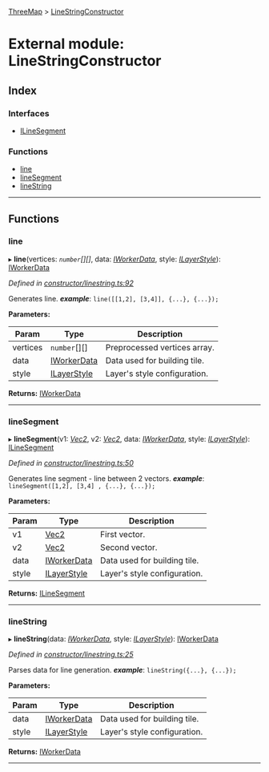 [ThreeMap](../README.md) > [LineStringConstructor](../modules/linestringconstructor.md)

# External module: LineStringConstructor

## Index

### Interfaces

* [ILineSegment](../interfaces/linestringconstructor.ilinesegment.md)

### Functions

* [line](linestringconstructor.md#line)
* [lineSegment](linestringconstructor.md#linesegment)
* [lineString](linestringconstructor.md#linestring)

---

## Functions

<a id="line"></a>

###  line

▸ **line**(vertices: *`number`[][]*, data: *[IWorkerData](../interfaces/interfaces.iworkerdata.md)*, style: *[ILayerStyle](../interfaces/interfaces.ilayerstyle.md)*): [IWorkerData](../interfaces/interfaces.iworkerdata.md)

*Defined in [constructor/linestring.ts:92](https://github.com/areknawo/ThreeMap/blob/master/src/constructor/linestring.ts#L92)*

Generates line.
*__example__*: `line([[1,2], [3,4]], {...}, {...});`

**Parameters:**

| Param | Type | Description |
| ------ | ------ | ------ |
| vertices | `number`[][] |  Preprocessed vertices array. |
| data | [IWorkerData](../interfaces/interfaces.iworkerdata.md) |  Data used for building tile. |
| style | [ILayerStyle](../interfaces/interfaces.ilayerstyle.md) |  Layer's style configuration. |

**Returns:** [IWorkerData](../interfaces/interfaces.iworkerdata.md)

___
<a id="linesegment"></a>

###  lineSegment

▸ **lineSegment**(v1: *[Vec2](interfaces.md#vec2)*, v2: *[Vec2](interfaces.md#vec2)*, data: *[IWorkerData](../interfaces/interfaces.iworkerdata.md)*, style: *[ILayerStyle](../interfaces/interfaces.ilayerstyle.md)*): [ILineSegment](../interfaces/linestringconstructor.ilinesegment.md)

*Defined in [constructor/linestring.ts:50](https://github.com/areknawo/ThreeMap/blob/master/src/constructor/linestring.ts#L50)*

Generates line segment - line between 2 vectors.
*__example__*: `lineSegment([1,2], [3,4] , {...}, {...});`

**Parameters:**

| Param | Type | Description |
| ------ | ------ | ------ |
| v1 | [Vec2](interfaces.md#vec2) |  First vector. |
| v2 | [Vec2](interfaces.md#vec2) |  Second vector. |
| data | [IWorkerData](../interfaces/interfaces.iworkerdata.md) |  Data used for building tile. |
| style | [ILayerStyle](../interfaces/interfaces.ilayerstyle.md) |  Layer's style configuration. |

**Returns:** [ILineSegment](../interfaces/linestringconstructor.ilinesegment.md)

___
<a id="linestring"></a>

###  lineString

▸ **lineString**(data: *[IWorkerData](../interfaces/interfaces.iworkerdata.md)*, style: *[ILayerStyle](../interfaces/interfaces.ilayerstyle.md)*): [IWorkerData](../interfaces/interfaces.iworkerdata.md)

*Defined in [constructor/linestring.ts:25](https://github.com/areknawo/ThreeMap/blob/master/src/constructor/linestring.ts#L25)*

Parses data for line generation.
*__example__*: `lineString({...}, {...});`

**Parameters:**

| Param | Type | Description |
| ------ | ------ | ------ |
| data | [IWorkerData](../interfaces/interfaces.iworkerdata.md) |  Data used for building tile. |
| style | [ILayerStyle](../interfaces/interfaces.ilayerstyle.md) |  Layer's style configuration. |

**Returns:** [IWorkerData](../interfaces/interfaces.iworkerdata.md)

___

